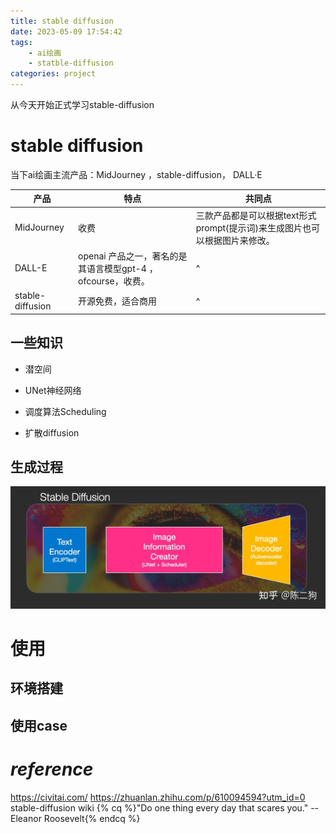 ```yaml
---
title: stable diffusion
date: 2023-05-09 17:54:42
tags:
	- ai绘画
	- statble-diffusion
categories: project 
---
```



从今天开始正式学习stable-diffusion


# stable diffusion
当下ai绘画主流产品：MidJourney ，stable-diffusion， DALL·E

产品| 特点 | 共同点
-| - | -
MidJourney |  收费 | 三款产品都是可以根据text形式prompt(提示词)来生成图片也可以根据图片来修改。
DALL-E | openai 产品之一，著名的是其语言模型gpt-4 ，ofcourse，收费。| ^
stable-diffusion | 开源免费，适合商用  | ^

## 一些知识
- 潜空间

- UNet神经网络

- 调度算法Scheduling

- 扩散diffusion

## 生成过程
![图像生成过程](stable-diffusion/image.jpg)


# 使用

## 环境搭建

## 使用case


# ***reference***

https://civitai.com/
https://zhuanlan.zhihu.com/p/610094594?utm_id=0
stable-diffusion wiki
{% cq %}"Do one thing every day that scares you." --Eleanor Roosevelt{% endcq %}